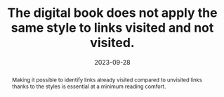 ---
title: The digital book does not apply the same style to links visited and not visited.
abstract: Making it possible to identify links already visited compared to unvisited links thanks to the styles is essential at a minimum reading comfort.
categories:
  - Links
agrege: O4136-E044
opquast: 4 136
indiceebook: "44"
description: Rule 044
before: "043"
weight: "044"
after: "045"
actif: "1"
layout: rules
date: 2023-09-28
tags:
  - Usability
  - ""
objectif:
  - Facilitate the identification of previously visited content.
  - Facilitate the identification of the remaining content to be discovered.
  - Inciting new content discovery
Meo:
  - "Do not apply the same CSS styles by default for unvisited links (readers a or a:link) and for visited links (reader a:visited). "
Controle:
  - "On each page containing hyperlinks&nbsp;: <ul><li>Controlling the presence and use of&nbsp;receiver :visited in CSS stylesheets and using a different style from the one applied to a or a:link or so; li><li>Control the absence of&nbsp;setter :visited in CSS stylesheets to let the default reading device style apply</li></ul>"
epubcheck: null
ace: null
humancheck: true
ReadiumGoToolkit: null
Source:
  - Opquast
Referentiel:
  - ""
steps:
  - Design
  - Development
---